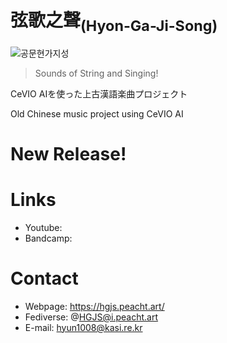 
# 弦歌之聲<sub>(Hyon-Ga-Ji-Song)</sub>

![공문현가지성](https://user-images.githubusercontent.com/93899740/209764149-2a8e2e6f-6a80-44f7-bdb3-7817bed61dc9.png)

> Sounds of String and Singing!

CeVIO AIを使った上古漢語楽曲プロジェクト

Old Chinese music project using CeVIO AI

# New Release!

# Links

* Youtube:
* Bandcamp:

# Contact

* Webpage: https://hgjs.peacht.art/
* Fediverse: @HGJS@i.peacht.art
* E-mail: hyun1008@kasi.re.kr
